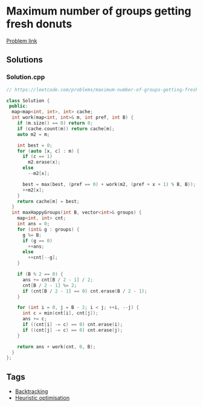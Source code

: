 # Maximum number of groups getting fresh donuts

[Problem link](https://leetcode.com/problems/maximum-number-of-groups-getting-fresh-donuts)

## Solutions


### Solution.cpp
```cpp
// https://leetcode.com/problems/maximum-number-of-groups-getting-fresh-donuts

class Solution {
 public:
  map<map<int, int>, int> cache;
  int work(map<int, int>& m, int pref, int B) {
    if (m.size() == 0) return 0;
    if (cache.count(m)) return cache[m];
    auto m2 = m;

    int best = 0;
    for (auto [x, c] : m) {
      if (c == 1)
        m2.erase(x);
      else
        --m2[x];

      best = max(best, (pref == 0) + work(m2, (pref + x + 1) % B, B));
      ++m2[x];
    }
    return cache[m] = best;
  }
  int maxHappyGroups(int B, vector<int>& groups) {
    map<int, int> cnt;
    int ans = 0;
    for (int& g : groups) {
      g %= B;
      if (g == 0)
        ++ans;
      else
        ++cnt[--g];
    }

    if (B % 2 == 0) {
      ans += cnt[B / 2 - 1] / 2;
      cnt[B / 2 - 1] %= 2;
      if (cnt[B / 2 - 1] == 0) cnt.erase(B / 2 - 1);
    }

    for (int i = 0, j = B - 2; i < j; ++i, --j) {
      int c = min(cnt[i], cnt[j]);
      ans += c;
      if ((cnt[i] -= c) == 0) cnt.erase(i);
      if ((cnt[j] -= c) == 0) cnt.erase(j);
    }

    return ans + work(cnt, 0, B);
  }
};
```
## Tags

* [Backtracking](/Collections/backtracking.md#backtracking)
* [Heuristic optimisation](/Collections/heuristic-optimisation.md#heuristic-optimisation)
